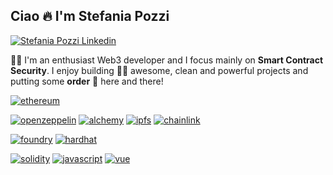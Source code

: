 <h2> Ciao 🔥 I'm Stefania Pozzi  </h2>

[![Stefania Pozzi Linkedin](https://img.shields.io/badge/LinkedIn-0077B5?style=for-the-badge&logo=linkedin&logoColor=white)](https://www.linkedin.com/in/stefania-pozzi-27081317b/)

👮🏼 I'm an enthusiast Web3 developer and I focus mainly on <b>Smart Contract Security</b>. I enjoy building 🏋️‍♀️ awesome, clean and powerful projects and putting some <b>order</b> 🧹 here and there!


[![ethereum](https://img.shields.io/badge/ethereum-5468FF?style=for-the-badge&logo=ethereum)](https://docs.soliditylang.org/en/v0.8.22/)

[![openzeppelin](https://img.shields.io/badge/openzeppelin-FAFAFB?style=for-the-badge&logo=openzeppelin)](https://www.openzeppelin.com/)
[![alchemy](https://img.shields.io/badge/alchemy-373FF9?style=for-the-badge&logo=alchemy)](https://www.alchemy.com/)
[![ipfs](https://img.shields.io/badge/ipfs-grey?style=for-the-badge&logo=ipfs)](ipns://ipfs.tech/)
[![chainlink](https://img.shields.io/badge/chainlink-375BD2?style=for-the-badge&logo=chainlink)](https://chain.link/)

[![foundry](https://img.shields.io/badge/foundry-black?style=for-the-badge)](https://book.getfoundry.sh/)
[![hardhat](https://img.shields.io/badge/hardhat-FFF103?style=for-the-badge)](https://hardhat.org/)

[![solidity](https://img.shields.io/badge/solidity-2B247C?style=for-the-badge&logo=solidity)](https://docs.soliditylang.org/en/v0.8.22/)
[![javascript](https://img.shields.io/badge/javascript-black?style=for-the-badge&logo=javascript)](https://www.javascript.com/)
[![vue](https://img.shields.io/badge/vue.js-2B405C?style=for-the-badge&logo=vue.js)](https://vuejs.org/)
